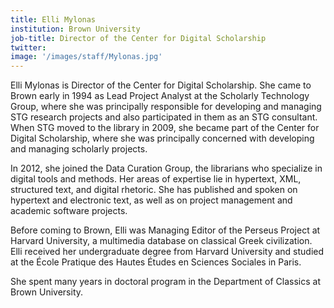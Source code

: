 ```yaml
---
title: Elli Mylonas
institution: Brown University
job-title: Director of the Center for Digital Scholarship
twitter:
image: '/images/staff/Mylonas.jpg'
---
```


Elli Mylonas is Director of the Center for Digital Scholarship. She came to Brown
early in 1994 as Lead Project Analyst at the Scholarly Technology Group, where she
was principally responsible for developing and managing STG research projects and
also participated in them as an STG consultant. When STG moved to the library in
2009, she became part of the Center for Digital Scholarship, where she was
principally concerned with developing and managing scholarly projects.

In 2012, she joined the Data Curation Group, the librarians who specialize in
digital tools and methods. Her areas of expertise lie in hypertext, XML, structured
text, and digital rhetoric. She has published and spoken on hypertext and
electronic text, as well as on project management and academic software projects.

Before coming to Brown, Elli was Managing Editor of the Perseus Project at Harvard
University, a multimedia database on classical Greek civilization. Elli received
her undergraduate degree from Harvard University and studied at the École Pratique
des Hautes Études en Sciences Sociales in Paris.

She spent many years in doctoral program in the Department of Classics at Brown
University.
